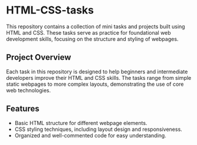 # HTML-CSS-tasks

This repository contains a collection of mini tasks and projects built using HTML and CSS. These tasks serve as practice for foundational web development skills, focusing on the structure and styling of webpages.

## Project Overview

Each task in this repository is designed to help beginners and intermediate developers improve their HTML and CSS skills. The tasks range from simple static webpages to more complex layouts, demonstrating the use of core web technologies.

## Features

- Basic HTML structure for different webpage elements.
- CSS styling techniques, including layout design  and responsiveness.
- Organized and well-commented code for easy understanding.


